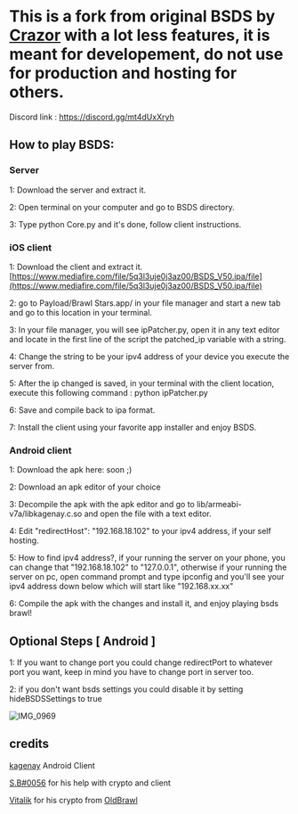 # This is a fork from original BSDS by [Crazor](https://github.com/CrazorTheCat)  with a lot less features, it is meant for developement, do not use for production and hosting for others.

Discord link : https://discord.gg/mt4dUxXryh


## How to play BSDS: ##

### Server ###
1: Download the server and extract it.

2: Open terminal on your computer and go to BSDS directory.

3: Type python Core.py and it's done, follow client instructions.

### iOS client ###
1: Download the client and extract it. [https://www.mediafire.com/file/5q3l3uje0j3az00/BSDS_V50.ipa/file](https://www.mediafire.com/file/5q3l3uje0j3az00/BSDS_V50.ipa/file)

2: go to Payload/Brawl Stars.app/ in your file manager and start a new tab and go to this location in your terminal.

3: In your file manager, you will see ipPatcher.py, open it in any text editor and locate in the first line of the script the patched_ip variable with a string.

4: Change the string to be your ipv4 address of your device you execute the server from.

5: After the ip changed is saved, in your terminal with the client location, execute this following command : python ipPatcher.py

6: Save and compile back to ipa format.

7: Install the client using your favorite app installer and enjoy BSDS.

### Android client ###
1: Download the apk here: soon ;)

2: Download an apk editor of your choice

3: Decompile the apk with the apk editor and go to lib/armeabi-v7a/libkagenay.c.so and open the file with a text editor.

4: Edit "redirectHost": "192.168.18.102" to your ipv4 address, if your self hosting.

5: How to find ipv4 address?, if your running the server on your phone, you can change that "192.168.18.102" to "127.0.0.1", otherwise if your running the server on pc, open command prompt and type ipconfig and you'll see your ipv4 address down below which will start like "192.168.xx.xx"

6: Compile the apk with the changes and install it, and enjoy playing bsds brawl!

## Optional Steps [ Android ] ##
1: If you want to change port you could change redirectPort to whatever port you want, keep in mind you have to change port in server too.

2: if you don't want bsds settings you could disable it by setting hideBSDSSettings to true 

![IMG_0969](https://github.com/risporce/BSDS-V50/assets/72312877/05c6c070-2fae-4c3f-ba2e-6a790f663a7b)

## credits ##
[kagenay](https://github.com/kagenay) Android Client

[S.B#0056](https://github.com/HaccerCat) for his help with crypto and client

[Vitalik](https://github.com/VitalikObject) for his crypto from [OldBrawl](https://github.com/VitalikObject/OldBrawl)

